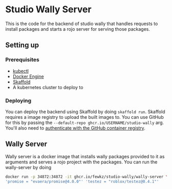 # Studio Wally Server

This is the code for the backend of studio wally that handles requests to install packages and starts a rojo server for serving those packages.

## Setting up

### Prerequisites
- [kubectl](https://kubernetes.io/docs/tasks/tools/#kubectl/)
- [Docker Engine](https://docs.docker.com/engine/install/)
- [Skaffold](https://skaffold.dev/)
- A kubernetes cluster to deploy to

### Deploying

You can deploy the backend using Skaffold by doing `skaffold run`. Skaffold requires a image registry to upload the built images to. You can use GitHub for this by passing the `--default-repo ghcr.io/USERNAME/studio-wally` arg. You'll also need to [authenticate with the GitHub container registry](https://docs.github.com/en/packages/working-with-a-github-packages-registry/working-with-the-container-registry#authenticating-to-the-container-registry).

## Wally Server

Wally server is a docker image that installs wally packages provided to it as arguments and serves a rojo project with the packages.
You can run the wally-server by doing
```sh
docker run -p 34872:34872 -it ghcr.io/fewkz/studio-wally/wally-server \
'promise = "evaera/promise@4.0.0"' 'testez = "roblox/testez@0.4.1"'
```